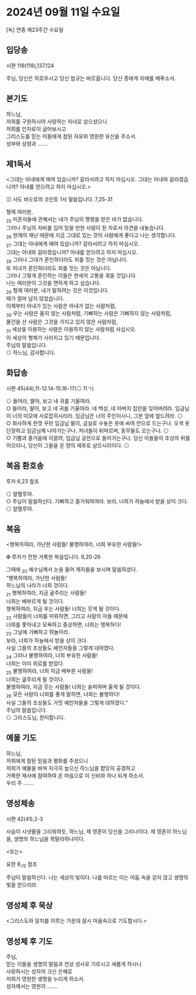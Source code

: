# 2024년 09월 11일 수요일

[녹] 연중 제23주간 수요일  


## 입당송

시편 119(118),137.124

주님, 당신은 의로우시고 당신 법규는 바르옵니다. 당신 종에게 자애를 베푸소서.  
  
## 본기도

하느님,  
저희를 구원하시어 사랑하는 자녀로 삼으셨으니  
저희를 인자로이 굽어보시고  
그리스도를 믿는 이들에게 참된 자유와 영원한 유산을 주소서.  
성부와 성령과 …….  
  
## 제1독서

<그대는 아내에게 매여 있습니까? 갈라서려고 하지 마십시오. 그대는 아내와 갈라졌습니까? 아내를 얻으려고 하지 마십시오.>

▥ 사도 바오로의 코린토 1서 말씀입니다. 7,25-31

형제 여러분,  
<sub>25</sub> 미혼자들에 관해서는 내가 주님의 명령을 받은 바가 없습니다.  
그러나 주님의 자비를 입어 믿을 만한 사람이 된 자로서 의견을 내놓습니다.  
<sub>26</sub> 현재의 재난 때문에 지금 그대로 있는 것이 사람에게 좋다고 나는 생각합니다.  
<sub>27</sub> 그대는 아내에게 매여 있습니까? 갈라서려고 하지 마십시오.  
그대는 아내와 갈라졌습니까? 아내를 얻으려고 하지 마십시오.  
<sub>28</sub> 그러나 그대가 혼인하더라도 죄를 짓는 것은 아닙니다.  
또 처녀가 혼인하더라도 죄를 짓는 것은 아닙니다.  
그러나 그렇게 혼인하는 이들은 현세의 고통을 겪을 것입니다.  
나는 여러분이 그것을 면하게 하고 싶습니다.  
<sub>29</sub> 형제 여러분, 내가 말하려는 것은 이것입니다.  
때가 얼마 남지 않았습니다.  
이제부터 아내가 있는 사람은 아내가 없는 사람처럼,  
<sub>30</sub> 우는 사람은 울지 않는 사람처럼, 기뻐하는 사람은 기뻐하지 않는 사람처럼,  
물건을 산 사람은 그것을 가지고 있지 않은 사람처럼,  
<sub>31</sub> 세상을 이용하는 사람은 이용하지 않는 사람처럼 사십시오.  
이 세상의 형체가 사라지고 있기 때문입니다.  
주님의 말씀입니다.  
◎ 하느님, 감사합니다.  
  
## 화답송

시편 45(44),11-12.14-15.16-17(◎ 11ㄱ)

◎ 들어라, 딸아, 보고 네 귀를 기울여라.  
○ 들어라, 딸아, 보고 네 귀를 기울여라. 네 백성, 네 아버지 집안을 잊어버려라. 임금님이 너의 미모에 사로잡히시리라. 임금님은 너의 주인이시니, 그분 앞에 엎드려라. ◎  
○ 화사하게 한껏 꾸민 임금님 딸이, 금실로 수놓은 옷에 싸여 안으로 드는구나. 오색 옷 단장하고 임금님께 나아가는구나. 처녀들이 뒤따르며, 동무들도 오는구나. ◎  
○ 기쁨과 즐거움에 이끌려, 임금님 궁전으로 들어가는구나. 당신 아들들이 조상의 뒤를 이으리니, 당신이 그들을 온 땅의 제후로 삼으시리이다. ◎  
  
## 복음 환호송

루카 6,23 참조

◎ 알렐루야.  
○ 주님이 말씀하신다. 기뻐하고 즐거워하여라. 보라, 너희가 하늘에서 받을 상이 크다.  
◎ 알렐루야.  
  
## 복음

<행복하여라, 가난한 사람들! 불행하여라, 너희 부유한 사람들!>

✠ 루카가 전한 거룩한 복음입니다. 6,20-26

그때에 <sub>20</sub> 예수님께서 눈을 들어 제자들을 보시며 말씀하셨다.  
“행복하여라, 가난한 사람들!  
하느님의 나라가 너희 것이다.  
<sub>21</sub> 행복하여라, 지금 굶주리는 사람들!  
너희는 배부르게 될 것이다.  
행복하여라, 지금 우는 사람들! 너희는 웃게 될 것이다.  
<sub>22</sub> 사람들이 너희를 미워하면, 그리고 사람의 아들 때문에  
너희를 쫓아내고 모욕하고 중상하면, 너희는 행복하다!  
<sub>23</sub> 그날에 기뻐하고 뛰놀아라.  
보라, 너희가 하늘에서 받을 상이 크다.  
사실 그들의 조상들도 예언자들을 그렇게 대하였다.  
<sub>24</sub> 그러나 불행하여라, 너희 부유한 사람들!  
너희는 이미 위로를 받았다.  
<sub>25</sub> 불행하여라, 너희 지금 배부른 사람들!  
너희는 굶주리게 될 것이다.  
불행하여라, 지금 웃는 사람들! 너희는 슬퍼하며 울게 될 것이다.  
<sub>26</sub> 모든 사람이 너희를 좋게 말하면, 너희는 불행하다!  
사실 그들의 조상들도 거짓 예언자들을 그렇게 대하였다.”  
주님의 말씀입니다.  
◎ 그리스도님, 찬미합니다.  
  
## 예물 기도

하느님,  
저희에게 참된 믿음과 평화를 주셨으니  
저희가 예물을 바쳐 지극히 높으신 하느님을 합당히 공경하고  
거룩한 제사에 참여하여 온 마음으로 이 신비와 하나 되게 하소서.  
우리 주 …….  
  
## 영성체송

시편 42(41),2-3

사슴이 시냇물을 그리워하듯, 하느님, 제 영혼이 당신을 그리나이다. 제 영혼이 하느님을, 생명의 하느님을 목말라하나이다.  
  
<또는>  
  
요한 8,<sub>12</sub> 참조  
  
주님이 말씀하신다. 나는 세상의 빛이다. 나를 따르는 이는 어둠 속을 걷지 않고 생명의 빛을 얻으리라.  
## 영성체 후 묵상

<그리스도와 일치를 이루는 가운데 잠시 마음속으로 기도합시다.>  
## 영성체 후 기도

주님,  
믿는 이들을 생명의 말씀과 천상 성사로 기르시고 새롭게 하시니  
사랑하시는 성자의 크신 은혜로  
저희가 영원한 생명을 누리게 하소서.  
성자께서는 영원히 …….